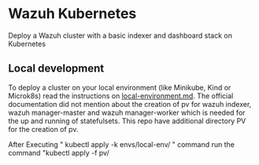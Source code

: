 # Wazuh Kubernetes

Deploy a Wazuh cluster with a basic indexer and dashboard stack on Kubernetes

## Local development

To deploy a cluster on your local environment (like Minikube, Kind or Microk8s) read the instructions on [local-environment.md](local-environment.md).
The official documentation did not mention about the creation of pv for wazuh indexer, wazuh manager-master and wazuh manager-worker which is needed for the up and running of statefulsets. This repo have additional directory PV for the creation of pv.

After Executing " kubectl apply -k envs/local-env/ " command run the command "kubectl apply -f pv/

